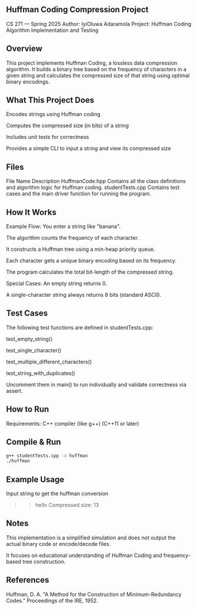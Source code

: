## Huffman Coding Compression Project
CS 271 — Spring 2025
Author: IyiOluwa Adaramola
Project: Huffman Coding Algorithm Implementation and Testing

## Overview
This project implements Huffman Coding, a lossless data compression algorithm. It builds a binary tree based on the frequency of characters in a given string and calculates the compressed size of that string using optimal binary encodings.

## What This Project Does
Encodes strings using Huffman coding

Computes the compressed size (in bits) of a string

Includes unit tests for correctness

Provides a simple CLI to input a string and view its compressed size

## Files
File Name	Description
HuffmanCode.hpp	Contains all the class definitions and algorithm logic for Huffman coding.
studentTests.cpp	Contains test cases and the main driver function for running the program.

## How It Works
Example Flow:
You enter a string like "banana".

The algorithm counts the frequency of each character.

It constructs a Huffman tree using a min-heap priority queue.

Each character gets a unique binary encoding based on its frequency.

The program calculates the total bit-length of the compressed string.

Special Cases:
An empty string returns 0.

A single-character string always returns 8 bits (standard ASCII).

## Test Cases
The following test functions are defined in studentTests.cpp:

test_empty_string()

test_single_character()

test_multiple_different_characters()

test_string_with_duplicates()

Uncomment them in main() to run individually and validate correctness via assert.

## How to Run
Requirements: C++ compiler (like g++) (C++11 or later)

## Compile & Run
```bash
g++ studentTests.cpp -o huffman
./huffman
```

## Example Usage
Input string to get the huffman conversion
>> hello
Compressed size: 13

## Notes
This implementation is a simplified simulation and does not output the actual binary code or encode/decode files.

It focuses on educational understanding of Huffman Coding and frequency-based tree construction.

## References
Huffman, D. A. "A Method for the Construction of Minimum-Redundancy Codes." Proceedings of the IRE, 1952.

